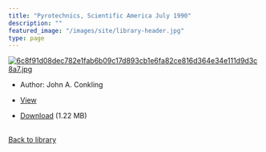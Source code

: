 ```yaml
---
title: "Pyrotechnics, Scientific America July 1990"
description: ""
featured_image: "/images/site/library-header.jpg"
type: page
---
```


<a href="https://drive.google.com/uc?export=view&id=1s2xZCLxpFPT0K9K8gVyvvI_VMCkDLhft" target="_blank">![6c8f91d08dec782e1fab6b09c17d893cb1e6fa82ce816d364e34e111d9d3c8a7.jpg](https://drive.google.com/uc?export=view&id=159S0OaAVjRsLx8r80Bz0Ro65ROhusW3C)</a>
* Author: John A. Conkling
* <a href="https://drive.google.com/uc?export=view&id=1s2xZCLxpFPT0K9K8gVyvvI_VMCkDLhft" target="_blank">View</a>

* [Download](https://drive.google.com/uc?export=download&id=1s2xZCLxpFPT0K9K8gVyvvI_VMCkDLhft) (1.22 MB)

<br />[Back to library](/library/)
